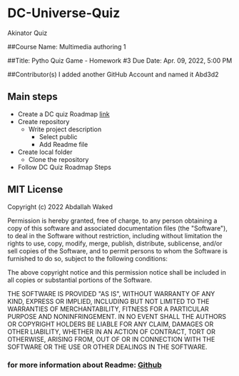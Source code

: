 # DC-Universe-Quiz

Akinator Quiz

##Course Name:
Multimedia authoring 1

##Title:
Pytho Quiz Game - Homework #3 Due Date: Apr. 09, 2022, 5:00 PM

##Contributor(s)
I added another GitHub Account and named it Abd3d2

## Main steps

- Create a DC quiz Roadmap
  [link](https://docs.google.com/document/d/1vKSV7B3EOhxV-XlUIyeP7SVytAufszedCbNhVxYQYgY/edit?usp=sharing)
- Create repository
  - Write project description
    - Select public
    - Add Readme file
- Create local folder
  - Clone the repository
- Follow DC Quiz Roadmap Steps

## MIT License

Copyright (c) 2022 Abdallah Waked

Permission is hereby granted, free of charge, to any person obtaining a copy
of this software and associated documentation files (the "Software"), to deal
in the Software without restriction, including without limitation the rights
to use, copy, modify, merge, publish, distribute, sublicense, and/or sell
copies of the Software, and to permit persons to whom the Software is
furnished to do so, subject to the following conditions:

The above copyright notice and this permission notice shall be included in all
copies or substantial portions of the Software.

THE SOFTWARE IS PROVIDED "AS IS", WITHOUT WARRANTY OF ANY KIND, EXPRESS OR
IMPLIED, INCLUDING BUT NOT LIMITED TO THE WARRANTIES OF MERCHANTABILITY,
FITNESS FOR A PARTICULAR PURPOSE AND NONINFRINGEMENT. IN NO EVENT SHALL THE
AUTHORS OR COPYRIGHT HOLDERS BE LIABLE FOR ANY CLAIM, DAMAGES OR OTHER
LIABILITY, WHETHER IN AN ACTION OF CONTRACT, TORT OR OTHERWISE, ARISING FROM,
OUT OF OR IN CONNECTION WITH THE SOFTWARE OR THE USE OR OTHER DEALINGS IN THE
SOFTWARE.

### for more information about Readme: [Github](https://github.com/fefong/markdown_readme)
